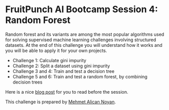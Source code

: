 # FruitPunch AI Bootcamp Session 4: Random Forest

Random forest and its variants are among the most popular algorithms used for solving supervised machine learning challenges involving structured datasets.
At the end of this challenge you will understand how it works and you will be able to apply it for your own projects.

- Challenge 1: Calculate gini impurity
- Challenge 2: Split a dataset using gini impurity
- Challenge 3 and 4: Train and test a decision tree
- Challenge 5 and 6: Train and test a random forest, by combining decision trees

Here is a nice [blog post](https://towardsdatascience.com/an-implementation-and-explanation-of-the-random-forest-in-python-77bf308a9b76) for you to read before the session.

This challenge is prepared by [Mehmet Alican Noyan](https://twitter.com/malicannoyan).
